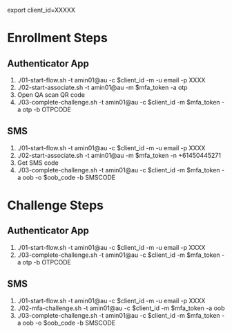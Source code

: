 export client_id=XXXXX

Enrollment Steps 
================

Authenticator App
-----------------
1. ./01-start-flow.sh -t amin01@au -c $client_id -m -u email -p XXXX
2. ./02-start-associate.sh -t amin01@au -m $mfa_token -a otp
3. Open QA scan QR code
4. ./03-complete-challenge.sh -t amin01@au -c $client_id -m $mfa_token -a otp -b OTPCODE


SMS
---
1. ./01-start-flow.sh -t amin01@au -c $client_id -m -u email -p XXXX
2. ./02-start-associate.sh -t amin01@au -m $mfa_token -n +61450445271
3. Get SMS code 
4. ./03-complete-challenge.sh -t amin01@au -c $client_id -m $mfa_token -a oob -o $oob_code -b SMSCODE

Challenge Steps
===============

Authenticator App
-----------------
1. ./01-start-flow.sh -t amin01@au -c $client_id -m -u email -p XXXX
2. ./03-complete-challenge.sh -t amin01@au -c $client_id -m $mfa_token -a otp -b OTPCODE


SMS
---
1. ./01-start-flow.sh -t amin01@au -c $client_id -m -u email -p XXXX
2. ./02-mfa-challenge.sh -t amin01@au -c $client_id -m $mfa_token -a oob
3. ./03-complete-challenge.sh -t amin01@au -c $client_id -m $mfa_token -a oob -o $oob_code -b SMSCODE

